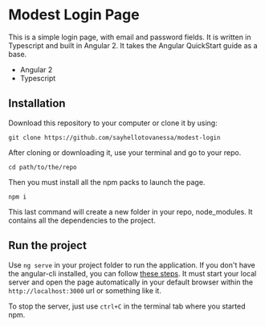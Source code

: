# Modest Login Page

This is a simple login page, with email and password fields. It is written in Typescript and built in Angular 2. It takes the Angular QuickStart guide as a base.

* Angular 2
* Typescript

## Installation

Download this repository to your computer or clone it by using:

`git clone https://github.com/sayhellotovanessa/modest-login`

After cloning or downloading it, use your terminal and go to your repo.

`cd path/to/the/repo`

Then you must install all the npm packs to launch the page.

`npm i`

This last command will create a new folder in your repo, node_modules. It contains all the dependencies to the project.

## Run the project

Use `ng serve` in your project folder to run the application. If you don't have the angular-cli installed, you can follow [these steps](https://github.com/angular/angular-cli#installation). It must start your local server and open the page automatically in your default browser within the `http://localhost:3000` url or something like it.

To stop the server, just use `ctrl+C` in the terminal tab where you started npm.
